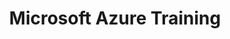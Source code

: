---
title: "Microsoft Azure Training"
draft: false
# page title background image
courseThumb: images/courses/azure.png
# meta description
description : "We offer official Azure training and certifications for all levels, from architecting and administration to DevOps. Whether you’re just starting out or are an experienced architect, we have an Azure course for you."
---